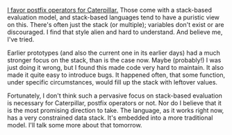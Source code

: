 [I favor postfix operators for Caterpillar.][postfix operators] Those come with
a stack-based evaluation model, and stack-based languages tend to have a
puristic view on this. There's often just the stack (or multiple); variables
don't exist or are discouraged. I find that style alien and hard to understand.
And believe me, I've tried.

Earlier prototypes (and also the current one in its earlier days) had a much
stronger focus on the stack, than is the case now. Maybe (probably!) I was just
doing it wrong, but I found this made code very hard to maintain. It also made
it quite easy to introduce bugs. It happened often, that some function, under
specific circumstances, would fill up the stack with leftover values.

Fortunately, I don't think such a pervasive focus on stack-based evaluation is
necessary for Caterpillar, postfix operators or not. Nor do I believe that it is
the most promising direction to take. The language, as it works right now, has a
very constrained data stack. It's embedded into a more traditional model. I'll
talk some more about that tomorrow.

[postfix operators]: https://github.com/hannobraun/caterpillar?tab=readme-ov-file#postfix-operators
